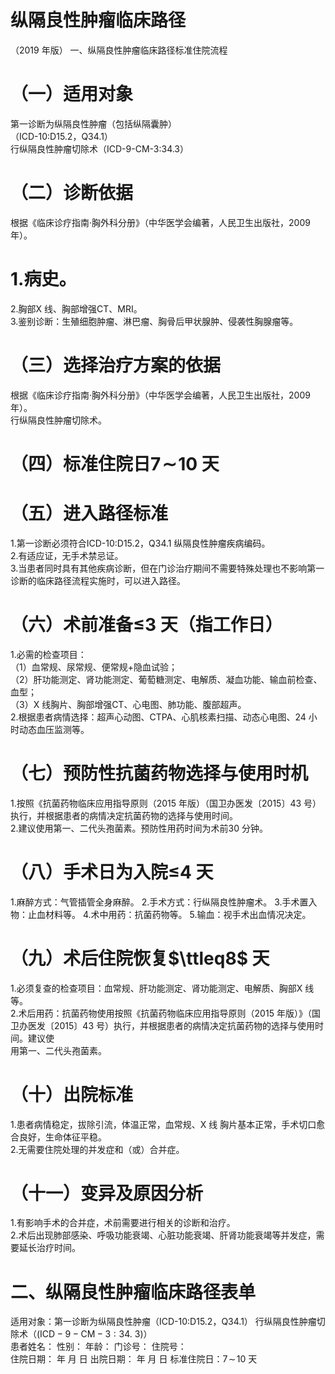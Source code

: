 # 纵隔良性肿瘤临床路径  
（2019 年版） 一、纵隔良性肿瘤临床路径标准住院流程  
# （一）适用对象  
第一诊断为纵隔良性肿瘤（包括纵隔囊肿）  
（ICD-10:D15.2，Q34.1）  
行纵隔良性肿瘤切除术（ICD-9-CM-3:34.3）  
# （二）诊断依据  
根据《临床诊疗指南·胸外科分册》（中华医学会编著，人民卫生出版社，2009 年）。  
# 1.病史。  
2.胸部X 线、胸部增强CT、MRI。  
3.鉴别诊断：生殖细胞肿瘤、淋巴瘤、胸骨后甲状腺肿、侵袭性胸腺瘤等。  
# （三）选择治疗方案的依据  
根据《临床诊疗指南·胸外科分册》（中华医学会编著，人民卫生出版社，2009 年）。  
行纵隔良性肿瘤切除术。  
# （四）标准住院日$\mathbf{7}\!\sim\!10$ 天  
# （五）进入路径标准  
1.第一诊断必须符合ICD-10:D15.2，Q34.1 纵隔良性肿瘤疾病编码。  
2.有适应证，无手术禁忌证。  
3.当患者同时具有其他疾病诊断，但在门诊治疗期间不需要特殊处理也不影响第一诊断的临床路径流程实施时，可以进入路径。  
# （六）术前准备≤3 天（指工作日）  
1.必需的检查项目：  
（1）血常规、尿常规、便常规$+$隐血试验；  
（2）肝功能测定、肾功能测定、葡萄糖测定、电解质、凝血功能、输血前检查、血型；  
（3）X 线胸片、胸部增强CT、心电图、肺功能、腹部超声。  
2.根据患者病情选择：超声心动图、CTPA、心肌核素扫描、动态心电图、24 小时动态血压监测等。  
# （七）预防性抗菌药物选择与使用时机  
1.按照《抗菌药物临床应用指导原则（2015 年版）（国卫办医发〔2015〕43 号）执行，并根据患者的病情决定抗菌药物的选择与使用时间。  
2.建议使用第一、二代头孢菌素。预防性用药时间为术前30 分钟。  
# （八）手术日为入院≤4 天  
1.麻醉方式：气管插管全身麻醉。 2.手术方式：行纵隔良性肿瘤术。 3.手术置入物：止血材料等。 4.术中用药：抗菌药物等。 5.输血：视手术出血情况决定。  
# （九）术后住院恢复$\ttleq8$ 天  
1.必须复查的检查项目：血常规、肝功能测定、肾功能测定、电解质、胸部X 线等。  
2.术后用药：抗菌药物使用按照《抗菌药物临床应用指导原则（2015 年版）》（国卫办医发〔2015〕43 号）执行，并根据患者的病情决定抗菌药物的选择与使用时间。建议使  
用第一、二代头孢菌素。  
# （十）出院标准  
1.患者病情稳定，拔除引流，体温正常，血常规、X 线 胸片基本正常，手术切口愈合良好，生命体征平稳。  
2.无需要住院处理的并发症和（或）合并症。  
# （十一）变异及原因分析  
1.有影响手术的合并症，术前需要进行相关的诊断和治疗。  
2.术后出现肺部感染、呼吸功能衰竭、心脏功能衰竭、肝肾功能衰竭等并发症，需要延长治疗时间。  
# 二、纵隔良性肿瘤临床路径表单  
适用对象：第一诊断为纵隔良性肿瘤（ICD-10:D15.2，Q34.1） 行纵隔良性肿瘤切除术（$\left(\mathrm{ICD-9-CM-3:34.~3}\right)$）  
患者姓名：            性别：      年龄：      门诊号：      住院号：  
住院日期：    年   月   日  出院日期：    年   月   日  标准住院日：$7\!\sim\!10$ 天  
